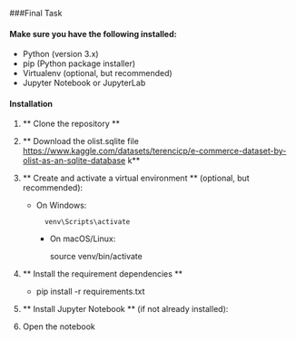 ###Final Task

#### Make sure you have the following installed:

- Python (version 3.x)
- pip (Python package installer)
- Virtualenv (optional, but recommended)
- Jupyter Notebook or JupyterLab

#### Installation

 1. ** Clone the repository ** 

 2. ** Download the olist.sqlite file https://www.kaggle.com/datasets/terencicp/e-commerce-dataset-by-olist-as-an-sqlite-database k**
 
 3. ** Create and activate a virtual environment ** (optional, but recommended):
    - On Windows:
        
            venv\Scripts\activate
        

        - On macOS/Linux:
        
            source venv/bin/activate
        
4. ** Install the requirement dependencies **
    - pip install -r requirements.txt

5. ** Install Jupyter Notebook ** (if not already installed):
6. Open the notebook

